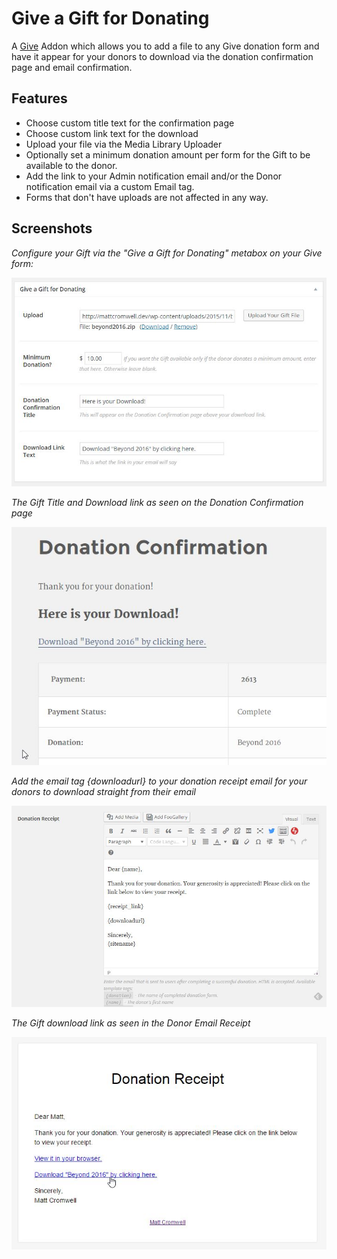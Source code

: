 # Give a Gift for Donating
A [Give](https://givewp.com) Addon which allows you to add a file to any Give donation form and have it appear for your donors to download via the donation confirmation page and email confirmation.

## Features

* Choose custom title text for the confirmation page
* Choose custom link text for the download
* Upload your file via the Media Library Uploader
* Optionally set a minimum donation amount per form for the Gift to be available to the donor.
* Add the link to your Admin notification email and/or the Donor notification email via a custom Email tag.
* Forms that don't have uploads are not affected in any way.

## Screenshots

*Configure your Gift via the "Give a Gift for Donating" metabox on your Give form:*

![GGFD Metabox](assets/ggfd-metabox.jpg)

*The Gift Title and Download link as seen on the Donation Confirmation page*

![GGFD Metabox](assets/ggfd-donation-confirmation.jpg)

*Add the email tag {downloadurl} to your donation receipt email for your donors to download straight from their email*

![GGFD Metabox](assets/ggfd-email-tag.jpg)

*The Gift download link as seen in the Donor Email Receipt*

![GGFD Metabox](assets/ggfd-email-receipt.jpg)

